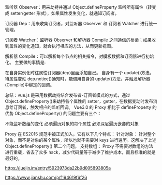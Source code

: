 监听器 Observer：用来劫持并通过 Object.defineProperty 监听所有属性（转变成 setter/getter 形式），如果属性发生变化，就通知订阅者。

订阅器 Dep：用来收集订阅者，对监听器 Observer 和 订阅者 Watcher 进行统一管理。

订阅者 Watcher：监听器 Observer 和解析器 Compile 之间通信的桥梁；如果收到属性的变化通知，就会执行相应的方法，从而更新视图。

解析器 Compile：可以解析每个节点的相关指令，对模板数据和订阅器进行初始化。
主要做的事情是:

在自身实例化时往属性订阅器(dep)里面添加自己。
自身有一个 update()方法。
待属性变动 dep.notice()通知时，能调用自身的 update()方法，并触发解析器(Compile)中绑定的回调。

总结：vue.js 是采用数据劫持结合发布者-订阅者模式的方式，通过 Object.defineProperty()来劫持各个属性的 setter，getter，在数据变动时发布消息给订阅者，触发相应的监听回调。
Vue3.0 的 Proxy 相比于 defineProperty 的优势
Object.defineProperty() 的问题主要有三个：

不能监听数组的变化
必须遍历对象的每个属性
必须深层遍历嵌套的对象

Proxy 在 ES2015 规范中被正式加入，它有以下几个特点：
针对对象： 针对整个对象，而不是对象的某个属性，所以也就不需要对 keys 进行遍历。这解决了上述 Object.defineProperty() 第二个问题。
支持数组： Proxy 不需要对数组的方法进行重载，省去了众多 hack，减少代码量等于减少了维护成本，而且标准的就是最好的。

https://juejin.im/entry/5923973da22b9d005893805a

https://www.jianshu.com/p/f194619f6f26
